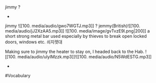 
jimmy
?

<!--SR:!2025-10-29,1,230-->
-
jimmy ![[100. media/audio/gwo7WGTJ.mp3]]
?
jemmy(British)![[100. media/audio/jJ2XzAA5.mp3]]
![[100. media/image/gvTvzE9l.png|200]]
a short strong metal bar used especially by thieves to break open locked doors, windows etc.
쇠지렛대

Making sure to jimmy the heater to stay on, I headed back to the Hab.
![[100. media/audio/ulyIMzzk.mp3]]![[100. media/audio/N5WdESTG.mp3]]

<!--SR:!2025-10-29,1,230-->
-

#Vocabulary
